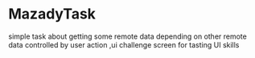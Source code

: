 # MazadyTask
simple task about getting some remote data depending on other remote data controlled by user action ,ui challenge screen for tasting UI skills
